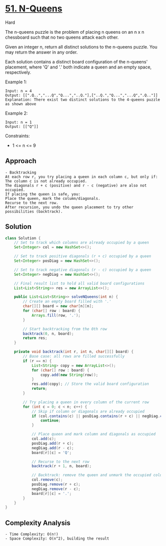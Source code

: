 # [51. N-Queens](https://leetcode.com/problems/n-queens/)
Hard

The n-queens puzzle is the problem of placing n queens on an n x n chessboard such that no two queens attack each other.

Given an integer n, return all distinct solutions to the n-queens puzzle. You may return the answer in any order.

Each solution contains a distinct board configuration of the n-queens' placement, where 'Q' and '.' both indicate a queen and an empty space, respectively.

 

Example 1:
```
Input: n = 4
Output: [[".Q..","...Q","Q...","..Q."],["..Q.","Q...","...Q",".Q.."]]
Explanation: There exist two distinct solutions to the 4-queens puzzle as shown above
```
Example 2:
```
Input: n = 1
Output: [["Q"]]
``` 

Constraints:
- 1 <= n <= 9

## Approach
```
- Backtracking
At each row r, you try placing a queen in each column c, but only if:
The column c is not already occupied.
The diagonals r + c (positive) and r - c (negative) are also not occupied.
If placing the queen is safe, you:
Place the queen, mark the column/diagonals.
Recurse to the next row.
After recursion, you undo the queen placement to try other possibilities (backtrack).
```

## Solution
```java
class Solution {
    // Set to track which columns are already occupied by a queen
    Set<Integer> col = new HashSet<>();

    // Set to track positive diagonals (r + c) occupied by a queen
    Set<Integer> posDiag = new HashSet<>();

    // Set to track negative diagonals (r - c) occupied by a queen
    Set<Integer> negDiag = new HashSet<>();

    // Final result list to hold all valid board configurations
    List<List<String>> res = new ArrayList<>();

    public List<List<String>> solveNQueens(int n) {
        // Create an empty board filled with '.'
        char[][] board = new char[n][n];
        for (char[] row : board) {
            Arrays.fill(row, '.');
        }

        // Start backtracking from the 0th row
        backtrack(0, n, board);
        return res;
    }

    private void backtrack(int r, int n, char[][] board) {
        // Base case: all rows are filled successfully
        if (r == n) {
            List<String> copy = new ArrayList<>();
            for (char[] row : board) {
                copy.add(new String(row));
            }
            res.add(copy); // Store the valid board configuration
            return;
        }

        // Try placing a queen in every column of the current row
        for (int c = 0; c < n; c++) {
            // Skip if column or diagonals are already occupied
            if (col.contains(c) || posDiag.contains(r + c) || negDiag.contains(r - c)) {
                continue;
            }

            // Place queen and mark column and diagonals as occupied
            col.add(c);
            posDiag.add(r + c);
            negDiag.add(r - c);
            board[r][c] = 'Q';

            // Recurse to the next row
            backtrack(r + 1, n, board);

            // Backtrack: remove the queen and unmark the occupied column and diagonals
            col.remove(c);
            posDiag.remove(r + c);
            negDiag.remove(r - c);
            board[r][c] = '.';
        }
    }
}


```
## Complexity Analysis
```
- Time Complexity: O(n!)
- Space Complexity: O(n^2), building the result 
```
